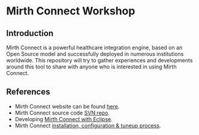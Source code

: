 # Mirth Connect Workshop

## Introduction

Mirth Connect is a powerful healthcare integration engine, based on an Open Source model and successfully deployed in numerous institutions worldwide.
This repository will try to gather experiences and developments around this tool to share with anyone who is interested in using Mirth Connect.

## References

 * Mirth Connect website can be found [here](https://www.mirth.com).
 * Mirth Connect source code [SVN repo](https://svn.mirthcorp.com/connect/).
 * Developing [Mirth Connect with Eclipse](http://www.mirthcorp.com/community/wiki/display/mirth/Developing+Mirth+Connect+in+Eclipse).
 * Mirth Connect [installation, configuration & tuneup process](https://github.com/heisenbergDev/MirthConnectWorkshop/blob/master/mirthConnectInstallation/README.md).
